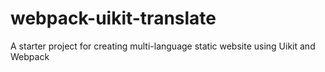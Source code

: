 # webpack-uikit-translate
A starter project for creating multi-language static website using Uikit and Webpack
